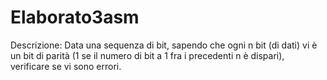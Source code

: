 # Elaborato3asm

 Descrizione:	Data una sequenza di bit, sapendo che ogni n bit (di dati) vi è
                un bit di parità (1 se il numero di bit a 1 fra i precedenti n è
                dispari), verificare se vi sono errori.
